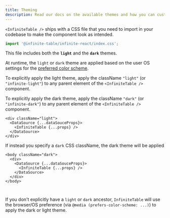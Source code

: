 ```yaml
---
title: Theming
description: Read our docs on the available themes and how you can customize the look and feel of InfiniteTable for React.
---
```


`<InfiniteTable />` ships with a CSS file that you need to import in your codebase to make the component look as intended.

```ts
import '@infinite-table/infinite-react/index.css';
```

This file includes both the **`light`** and the **`dark`** themes.


At runtime, the `light` or `dark` theme are applied based on the user OS settings for the [preferred color scheme](https://developer.mozilla.org/en-US/docs/Web/CSS/@media/prefers-color-scheme). 



To explicitly apply the light theme, apply the className `"light"` (or `"infinite-light"`) to any parent element of the `<InfiniteTable />` component.

To explicitly apply the dark theme, apply the className `"dark"` (or `"infinite-dark"`) to any parent element of the `<InfiniteTable />` component.



```tsx title=explicitly-apply-light-theme-via-container-className
<div className="light">
  <DataSource {...dataSouceProps}>
    <InfiniteTable {...props} />
  </DataSource>
</div>
```


If instead you specify a `dark` CSS className, the dark theme will be applied

```tsx title=explicitly-apply-dark-theme-via-container-className
<body className="dark">
  <div>
    <DataSource {...dataSouceProps}>
      <InfiniteTable {...props} />
    </DataSource>
  </div>
</body>
```

<Sandpack title="Theme switching demo - default to light theme">

```ts file=theme-switching-example.page.tsx

```

```ts file=columns.ts

```

</Sandpack>

<Note>

If you don't explicitly have a `light` or `dark` ancestor, `InfiniteTable` will use the browser/OS preference (via `@media (prefers-color-scheme: ...)`) to apply the dark or light theme.

</Note>
